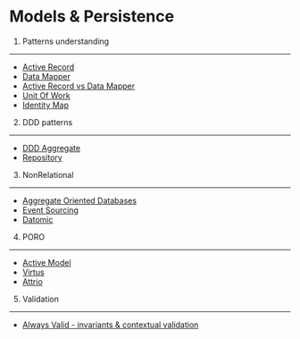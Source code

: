 Models & Persistence
====================

1. Patterns understanding
--------------------------

* [Active  Record](https://github.com/hangouts-rb-ru/models-and-persistence/blob/master/active-record.md)
* [Data Mapper](https://github.com/hangouts-rb-ru/models-and-persistence/blob/master/data-mapper.md)
* [Active Record vs Data Mapper](https://github.com/hangouts-rb-ru/models-and-persistence/blob/master/active-record-and-data-mapper.md)
* [Unit Of Work](https://github.com/hangouts-rb-ru/models-and-persistence/blob/master/unit-of-work.md)
* [Identity Map](https://github.com/hangouts-rb-ru/models-and-persistence/blob/master/identity-map.md)

2. DDD patterns
---------------

* [DDD Aggregate](https://github.com/hangouts-rb-ru/models-and-persistence/blob/master/ddd-aggregate.md)
* [Repository](https://github.com/hangouts-rb-ru/models-and-persistence/blob/master/repository.md)

3. NonRelational
----------------

* [Aggregate Oriented Databases](https://github.com/hangouts-rb-ru/models-and-persistence/blob/master/aggregate-oriented.md)
* [Event Sourcing](https://github.com/hangouts-rb-ru/models-and-persistence/blob/master/event-sourcing.md)
* [Datomic](https://github.com/hangouts-rb-ru/models-and-persistence/blob/master/datomic.md)

4. PORO
-----------
* [Active Model](https://github.com/rails/rails/tree/master/activemodel)
* [Virtus](https://github.com/solnic/virtus)
* [Attrio](https://github.com/jetrockets/attrio)

5. Validation
--------------

* [Always Valid - invariants & contextual validation](validation.md)


